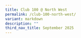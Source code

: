```yaml
---
title: Club 100 @ North West
permalink: /club-100-north-west/
variant: markdown
description: ""
third_nav_title: September 2025
---
```

